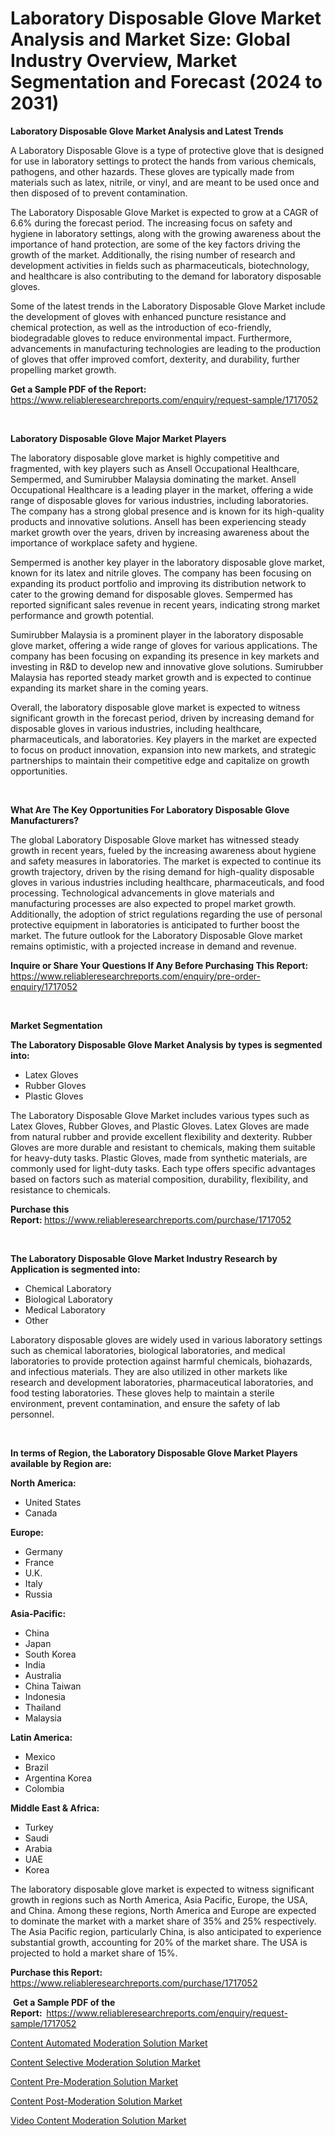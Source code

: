 <p><h1>Laboratory Disposable Glove Market Analysis and Market Size: Global Industry Overview, Market Segmentation and Forecast (2024 to 2031)</h1></p><p><strong>Laboratory Disposable Glove Market Analysis and Latest Trends</strong></p>
<p><p>A Laboratory Disposable Glove is a type of protective glove that is designed for use in laboratory settings to protect the hands from various chemicals, pathogens, and other hazards. These gloves are typically made from materials such as latex, nitrile, or vinyl, and are meant to be used once and then disposed of to prevent contamination.</p><p>The Laboratory Disposable Glove Market is expected to grow at a CAGR of 6.6% during the forecast period. The increasing focus on safety and hygiene in laboratory settings, along with the growing awareness about the importance of hand protection, are some of the key factors driving the growth of the market. Additionally, the rising number of research and development activities in fields such as pharmaceuticals, biotechnology, and healthcare is also contributing to the demand for laboratory disposable gloves.</p><p>Some of the latest trends in the Laboratory Disposable Glove Market include the development of gloves with enhanced puncture resistance and chemical protection, as well as the introduction of eco-friendly, biodegradable gloves to reduce environmental impact. Furthermore, advancements in manufacturing technologies are leading to the production of gloves that offer improved comfort, dexterity, and durability, further propelling market growth.</p></p>
<p><strong>Get a Sample PDF of the Report:&nbsp;</strong> <a href="https://www.reliableresearchreports.com/enquiry/request-sample/1717052">https://www.reliableresearchreports.com/enquiry/request-sample/1717052</a></p>
<p>&nbsp;</p>
<p><strong>Laboratory Disposable Glove Major Market Players</strong></p>
<p><p>The laboratory disposable glove market is highly competitive and fragmented, with key players such as Ansell Occupational Healthcare, Sempermed, and Sumirubber Malaysia dominating the market. Ansell Occupational Healthcare is a leading player in the market, offering a wide range of disposable gloves for various industries, including laboratories. The company has a strong global presence and is known for its high-quality products and innovative solutions. Ansell has been experiencing steady market growth over the years, driven by increasing awareness about the importance of workplace safety and hygiene.</p><p>Sempermed is another key player in the laboratory disposable glove market, known for its latex and nitrile gloves. The company has been focusing on expanding its product portfolio and improving its distribution network to cater to the growing demand for disposable gloves. Sempermed has reported significant sales revenue in recent years, indicating strong market performance and growth potential.</p><p>Sumirubber Malaysia is a prominent player in the laboratory disposable glove market, offering a wide range of gloves for various applications. The company has been focusing on expanding its presence in key markets and investing in R&D to develop new and innovative glove solutions. Sumirubber Malaysia has reported steady market growth and is expected to continue expanding its market share in the coming years.</p><p>Overall, the laboratory disposable glove market is expected to witness significant growth in the forecast period, driven by increasing demand for disposable gloves in various industries, including healthcare, pharmaceuticals, and laboratories. Key players in the market are expected to focus on product innovation, expansion into new markets, and strategic partnerships to maintain their competitive edge and capitalize on growth opportunities.</p></p>
<p>&nbsp;</p>
<p><strong>What Are The Key Opportunities For Laboratory Disposable Glove Manufacturers?</strong></p>
<p><p>The global Laboratory Disposable Glove market has witnessed steady growth in recent years, fueled by the increasing awareness about hygiene and safety measures in laboratories. The market is expected to continue its growth trajectory, driven by the rising demand for high-quality disposable gloves in various industries including healthcare, pharmaceuticals, and food processing. Technological advancements in glove materials and manufacturing processes are also expected to propel market growth. Additionally, the adoption of strict regulations regarding the use of personal protective equipment in laboratories is anticipated to further boost the market. The future outlook for the Laboratory Disposable Glove market remains optimistic, with a projected increase in demand and revenue.</p></p>
<p><strong>Inquire or Share Your Questions If Any Before Purchasing This Report:</strong> <a href="https://www.reliableresearchreports.com/enquiry/pre-order-enquiry/1717052">https://www.reliableresearchreports.com/enquiry/pre-order-enquiry/1717052</a></p>
<p>&nbsp;</p>
<p><strong>Market Segmentation</strong></p>
<p><strong>The Laboratory Disposable Glove Market Analysis by types is segmented into:</strong></p>
<p><ul><li>Latex Gloves</li><li>Rubber Gloves</li><li>Plastic Gloves</li></ul></p>
<p><p>The Laboratory Disposable Glove Market includes various types such as Latex Gloves, Rubber Gloves, and Plastic Gloves. Latex Gloves are made from natural rubber and provide excellent flexibility and dexterity. Rubber Gloves are more durable and resistant to chemicals, making them suitable for heavy-duty tasks. Plastic Gloves, made from synthetic materials, are commonly used for light-duty tasks. Each type offers specific advantages based on factors such as material composition, durability, flexibility, and resistance to chemicals.</p></p>
<p><strong>Purchase this Report:&nbsp;</strong><a href="https://www.reliableresearchreports.com/purchase/1717052">https://www.reliableresearchreports.com/purchase/1717052</a></p>
<p>&nbsp;</p>
<p><strong>The Laboratory Disposable Glove Market Industry Research by Application is segmented into:</strong></p>
<p><ul><li>Chemical Laboratory</li><li>Biological Laboratory</li><li>Medical Laboratory</li><li>Other</li></ul></p>
<p><p>Laboratory disposable gloves are widely used in various laboratory settings such as chemical laboratories, biological laboratories, and medical laboratories to provide protection against harmful chemicals, biohazards, and infectious materials. They are also utilized in other markets like research and development laboratories, pharmaceutical laboratories, and food testing laboratories. These gloves help to maintain a sterile environment, prevent contamination, and ensure the safety of lab personnel.</p></p>
<p>&nbsp;</p>
<p><strong>In terms of Region, the Laboratory Disposable Glove Market Players available by Region are:</strong></p>
<p>
    <p> <strong> North America: </strong>
        <ul>
            <li>United States</li>
            <li>Canada</li>
        </ul>
        </p> 
    <p> <strong> Europe: </strong>
        <ul>
            <li>Germany</li>
            <li>France</li>
            <li>U.K.</li>
            <li>Italy</li>
            <li>Russia</li>
        </ul>
        </p> 
    <p> <strong> Asia-Pacific: </strong>
        <ul>
            <li>China</li>
            <li>Japan</li>
            <li>South Korea</li>
            <li>India</li>
            <li>Australia</li>
            <li>China Taiwan</li>
            <li>Indonesia</li>
            <li>Thailand</li>
            <li>Malaysia</li>
        </ul>
        </p> 
    <p> <strong> Latin America: </strong>
        <ul>
            <li>Mexico</li>
            <li>Brazil</li>
            <li>Argentina Korea</li>
            <li>Colombia</li>
        </ul>
        </p> 
    <p> <strong> Middle East & Africa: </strong>
        <ul>
            <li>Turkey</li>
            <li>Saudi</li>
            <li>Arabia</li>
            <li>UAE</li>
            <li>Korea</li>
        </ul>
    </p>
    </p>
<p><p>The laboratory disposable glove market is expected to witness significant growth in regions such as North America, Asia Pacific, Europe, the USA, and China. Among these regions, North America and Europe are expected to dominate the market with a market share of 35% and 25% respectively. The Asia Pacific region, particularly China, is also anticipated to experience substantial growth, accounting for 20% of the market share. The USA is projected to hold a market share of 15%.</p></p>
<p><strong>Purchase this Report: </strong><a href="https://www.reliableresearchreports.com/purchase/1717052">https://www.reliableresearchreports.com/purchase/1717052</a></p>
<p>&nbsp;<strong>Get a Sample PDF of the Report:&nbsp;&nbsp;</strong><a href="https://www.reliableresearchreports.com/enquiry/request-sample/1717052">https://www.reliableresearchreports.com/enquiry/request-sample/1717052</a></p>
<p><strong></strong></p>
<p><p><a href="https://medium.com/@ethanmendoza76/content-automated-moderation-solution-market-analysis-and-sze-forecasted-for-period-from-2024-to-f00f83ed9cf0">Content Automated Moderation Solution Market</a></p><p><a href="https://medium.com/@ethanmendoza76/content-selective-moderation-solution-market-competitive-analysis-market-trends-and-forecast-to-8ec6774f31bb">Content Selective Moderation Solution Market</a></p><p><a href="https://medium.com/@ethanmendoza76/content-pre-moderation-solution-market-analysis-its-cagr-market-segmentation-and-global-industry-199f262202db">Content Pre-Moderation Solution Market</a></p><p><a href="https://medium.com/@ethanmendoza76/content-post-moderation-solution-market-report-reveals-the-latest-trends-and-growth-opportunities-942d1770cfd5">Content Post-Moderation Solution Market</a></p><p><a href="https://medium.com/@ethanmendoza76/video-content-moderation-solution-market-report-reveals-the-latest-trends-and-growth-opportunities-eae3049f2a53">Video Content Moderation Solution Market</a></p></p>